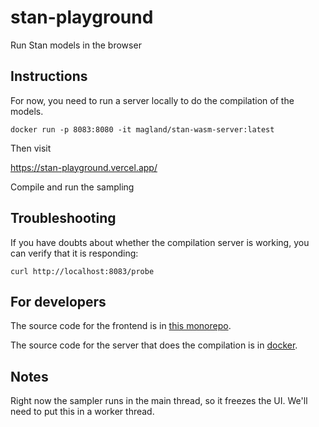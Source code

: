 # stan-playground

Run Stan models in the browser

## Instructions

For now, you need to run a server locally to do the compilation of the models.

```
docker run -p 8083:8080 -it magland/stan-wasm-server:latest
```

Then visit

https://stan-playground.vercel.app/

Compile and run the sampling

## Troubleshooting

If you have doubts about whether the compilation server is working, you can verify that it is responding:

```
curl http://localhost:8083/probe
```

## For developers

The source code for the frontend is in [this monorepo](https://github.com/magland/fi-sci/tree/main/apps/stan-playground).


The source code for the server that does the compilation is in [docker](docker).

## Notes

Right now the sampler runs in the main thread, so it freezes the UI. We'll need to put this in a worker thread.